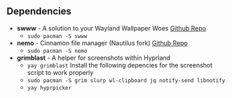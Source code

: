 ## Dependencies

- **swww** - A solution to your Wayland Wallpaper Woes [Github Repo](https://github.com/LGFae/swww)
    - `sudo pacman -S swww`
- **nemo** - Cinnamon file manager (Nautilus fork) [Github Repo](https://github.com/linuxmint/nemo)
    - `sudo pacman -S nemo`
- **grimblast** - A helper for screenshots within Hyprland
    - `yay grimblast`
    Install the following depencies for the screenshot script to work properly
    - `sudo pacman -S grim slurp wl-clipboard jq notify-send libnotify`
    - `yay hyprpicker`

